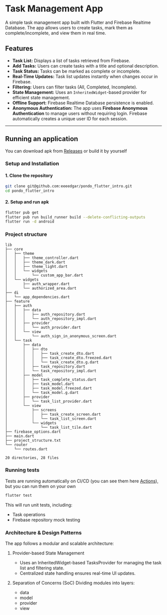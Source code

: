 # Task Management App

A simple task management app built with Flutter and Firebase Realtime Database. The app allows users to create tasks, mark them as complete/incomplete, and view them in real time.

## Features
- **Task List:** Displays a list of tasks retrieved from Firebase.
- **Add Tasks:** Users can create tasks with a title and optional description.
- **Task Status:** Tasks can be marked as complete or incomplete.
- **Real-Time Updates:** Task list updates instantly when changes occur in Firebase.
- **Filtering:** Users can filter tasks (All, Completed, Incomplete).
- **State Management:** Uses an `InheritedWidget`-based provider for efficient state management.
- **Offline Support:** Firebase Realtime Database persistence is enabled.
- **Anonymous Authentication:** The app uses **Firebase Anonymous Authentication** to manage users without requiring login. Firebase automatically creates a unique user ID for each session.

---

## Running an application

You can download apk from [Releases](https://github.com/eeeedgar/pondo_flutter_intro/releases) or build it by yourself

### Setup and Installation

#### **1. Clone the repository**
```bash
git clone git@github.com:eeeedgar/pondo_flutter_intro.git
cd pondo_flutter_intro
```
#### **2. Setup and run apk**
```bash
flutter pub get
flutter pub run build_runner build --delete-conflicting-outputs
flutter run -d android
```

### **Project structure**
```
lib
├── core
│   ├── theme
│   │   ├── theme_controller.dart
│   │   ├── theme_dark.dart
│   │   ├── theme_light.dart
│   │   └── widgets
│   │       └── custom_app_bar.dart
│   └── widgets
│       ├── auth_wrapper.dart
│       └── authorized_area.dart
├── di
│   └── app_dependencies.dart
├── feature
│   ├── auth
│   │   ├── data
│   │   │   ├── auth_repository.dart
│   │   │   └── auth_repository_impl.dart
│   │   ├── provider
│   │   │   └── auth_provider.dart
│   │   └── view
│   │       └── auth_sign_in_anonymous_screen.dart
│   └── task
│       ├── data
│       │   ├── dto
│       │   │   ├── task_create_dto.dart
│       │   │   ├── task_create_dto.freezed.dart
│       │   │   └── task_create_dto.g.dart
│       │   ├── task_repository.dart
│       │   └── task_repository_impl.dart
│       ├── model
│       │   ├── task_complete_status.dart
│       │   ├── task_model.dart
│       │   ├── task_model.freezed.dart
│       │   └── task_model.g.dart
│       ├── provider
│       │   └── task_list_provider.dart
│       └── view
│           ├── screens
│           │   ├── task_create_screen.dart
│           │   └── task_list_screen.dart
│           └── widgets
│               └── task_list_tile.dart
├── firebase_options.dart
├── main.dart
├── project_structure.txt
└── router
    └── routes.dart

20 directories, 28 files

```

### **Running tests**

Tests are running automatically on CI/CD (you can see them here [Actions](https://github.com/eeeedgar/pondo_flutter_intro/actions)), but you can run them on your own
```bash
flutter test
```

This will run unit tests, including:
- Task operations
- Firebase repository mock testing

### **Architecture & Design Patterns**

The app follows a modular and scalable architecture:

1. Provider-based State Management
    - Uses an InheritedWidget-based TasksProvider for managing the task list and filtering state.
	- Centralized state handling ensures real-time UI updates.

2. Separation of Concerns (SoC)
    Dividing modules into layers:
    - data
    - model
    - provider
    - view
